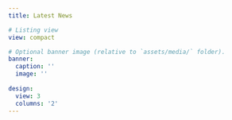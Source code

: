 ```yaml
---
title: Latest News

# Listing view
view: compact

# Optional banner image (relative to `assets/media/` folder).
banner:
  caption: ''
  image: ''
  
design:
  view: 3
  columns: '2'
---
```


